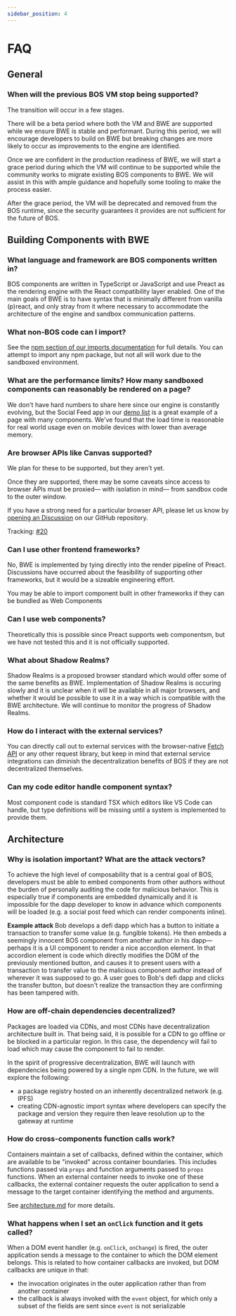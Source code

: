```yaml
---
sidebar_position: 4
---
```

# FAQ

## General

### When will the previous BOS VM stop being supported?

The transition will occur in a few stages.

There will be a beta period where both the VM and BWE are supported while we ensure BWE is stable and performant. During this period, we will encourage developers to build on BWE but breaking changes are more likely to occur as improvements to the engine are identified.

Once we are confident in the production readiness of BWE, we will start a grace period during which the VM will continue to be supported while the community works to migrate existing BOS components to BWE. We will assist in this with ample guidance and hopefully some tooling to make the process easier.

After the grace period, the VM will be deprecated and removed from the BOS runtime, since the security guarantees it provides are not sufficient for the future of BOS.

## Building Components with BWE

### What language and framework are BOS components written in?

BOS components are written in TypeScript or JavaScript and use Preact as the rendering engine with the React compatibility layer enabled. One of the main goals of BWE is to have syntax that is minimally different from vanilla (p)react, and only stray from it where necessary to accommodate the architecture of the engine and sandbox communication patterns.

### What non-BOS code can I import?

See the [npm section of our imports documentation](/docs/building-decentralized-frontends/imports#npm) for full details. You can attempt to import any npm package, but not all will work due to the sandboxed environment.

### What are the performance limits? How many sandboxed components can reasonably be rendered on a page?

We don't have hard numbers to share here since our engine is constantly evolving, but the Social Feed app in our [demo list](http://bwe.near.dev) is a great example of a page with many components. We've found that the load time is reasonable for real world usage even on mobile devices with lower than average memory.

### Are browser APIs like Canvas supported?

We plan for these to be supported, but they aren't yet.

Once they are supported, there may be some caveats since access to browser APIs must be proxied— with isolation in mind— from sandbox code to the outer window.

If you have a strong need for a particular browser API, please let us know by [opening an Discussion](https://github.com/near/bos-web-engine/discussions/new?category=misc) on our GitHub repository.

Tracking: [#20](https://github.com/near/bos-web-engine/issues/20)

### Can I use other frontend frameworks?

No, BWE is implemented by tying directly into the render pipeline of Preact. Discussions have occurred about the feasibility of supporting other frameworks, but it would be a sizeable engineering effort.

You may be able to import component built in other frameworks if they can be bundled as Web Components

### Can I use web components?

Theoretically this is possible since Preact supports web componentsm, but we have not tested this and it is not officially supported.

### What about Shadow Realms?

Shadow Realms is a proposed browser standard which would offer some of the same benefits as BWE. Implementation of Shadow Realms is occuring slowly and it is unclear when it will be available in all major browsers, and whether it would be possible to use it in a way which is compatible with the BWE architecture. We will continue to monitor the progress of Shadow Realms.

### How do I interact with the external services?

You can directly call out to external services with the browser-native [Fetch API](https://developer.mozilla.org/en-US/docs/Web/API/Fetch_API/Using_Fetch) or any other request library, but keep in mind that external service integrations can diminish the decentralization benefits of BOS if they are not decentralized themselves.

### Can my code editor handle component syntax?

Most component code is standard TSX which editors like VS Code can handle, but type definitions will be missing until a system is implemented to provide them.

## Architecture

### Why is isolation important? What are the attack vectors?

To achieve the high level of composability that is a central goal of BOS, developers must be able to embed components from other authors without the burden of personally auditing the code for malicious behavior. This is especially true if components are embedded dynamically and it is impossible for the dapp developer to know in advance which components will be loaded (e.g. a social post feed which can render components inline).

**Example attack**
Bob develops a defi dapp which has a button to initiate a transaction to transfer some value (e.g. fungible tokens). He then embeds a seemingly innocent BOS component from another author in his dapp— perhaps it is a UI component to render a nice accordion element. In that accordion element is code which directly modifies the DOM of the previously mentioned button, and causes it to present users with a transaction to transfer value to the malicious component author instead of wherever it was supposed to go. A user goes to Bob's defi dapp and clicks the transfer button, but doesn't realize the transaction they are confirming has been tampered with.

### How are off-chain dependencies decentralized?

Packages are loaded via CDNs, and most CDNs have decentralization architecture built in. That being said, it is possible for a CDN to go offline or be blocked in a particular region. In this case, the dependency will fail to load which may cause the component to fail to render.

In the spirit of progressive decentralization, BWE will launch with dependencies being powered by a single npm CDN. In the future, we will explore the following:
- a package registry hosted on an inherently decentralized network (e.g. IPFS)
- creating CDN-agnostic import syntax where developers can specify the package and version they require then leave resolution up to the gateway at runtime

### How do cross-components function calls work?

Containers maintain a set of callbacks, defined within the container, which are available to be "invoked" across container boundaries. This includes functions passed via `props` and function arguments passed to `props` functions. When an external container needs to invoke one of these callbacks, the external container requests the outer application to send a message to the target container identifying the method and arguments.

See [architecture.md](/docs/further-reading/architecture.md#component-callbacks) for more details.

### What happens when I set an `onClick` function and it gets called?

When a DOM event handler (e.g. `onClick`, `onChange`) is fired, the outer application sends a message to the container to which the DOM element belongs. This is related to how container callbacks are invoked, but DOM callbacks are unique in that:
- the invocation originates in the outer application rather than from another container
- the callback is always invoked with the `event` object, for which only a subset of the fields are sent since `event` is not serializable